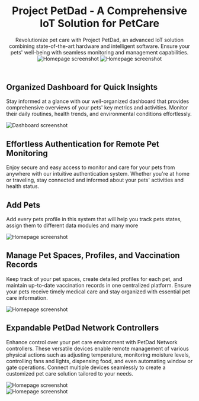 <header>
    <h1 class="text-3xl font-semibold text-green-500">
        Project PetDad - A Comprehensive IoT Solution for PetCare
    </h1>
    <div>
        Revolutionize pet care with Project PetDad, an advanced IoT solution combining state-of-the-art hardware and intelligent software. Ensure your pets' well-being with seamless monitoring and management capabilities.
    </div>
    <img src="./readme assets/Homepage.png" alt="Homepage screenshot">
    <img src="./readme assets/Features.png" alt="Homepage screenshot">
</header>
<section>
    <h2>Organized Dashboard for Quick Insights</h2>
    <p class="text-gray-600 leading-relaxed">
        Stay informed at a glance with our well-organized dashboard that provides comprehensive overviews of your pets' key metrics and activities. Monitor their daily routines, health trends, and environmental conditions effortlessly.
    </p>
    <img src="./readme assets/Dashboard.png" alt="Dashboard screenshot">
</section>
<section>
    <h2>Effortless Authentication for Remote Pet Monitoring</h2>
    <p class="text-gray-600 leading-relaxed">
        Enjoy secure and easy access to monitor and care for your pets from anywhere with our intuitive authentication system. Whether you're at home or traveling, stay connected and informed about your pets' activities and health status.
    </p>
</section>

<section>
    <h2>Add Pets</h2>
    <p class="text-gray-600 leading-relaxed">
    Add every pets profile in this system that will help you track pets states, assign them to different data modules and many more
    </p>
    <img src="./readme assets/Pet profiles.png" alt="Homepage screenshot">
</section>

<section>
    <h2>Manage Pet Spaces, Profiles, and Vaccination Records</h2>
    <p class="text-gray-600 leading-relaxed">
        Keep track of your pet spaces, create detailed profiles for each pet, and maintain up-to-date vaccination records in one centralized platform. Ensure your pets receive timely medical care and stay organized with essential pet care information.
    </p>
    <img src="./readme assets/Cages.png" alt="Homepage screenshot">
</section>

<section>
    <h2>Expandable PetDad Network Controllers</h2>
    <p class="text-gray-600 leading-relaxed">
        Enhance control over your pet care environment with PetDad Network controllers. These versatile devices enable remote management of various physical actions such as adjusting temperature, monitoring moisture levels, controlling fans and lights, dispensing food, and even automating window or gate operations. Connect multiple devices seamlessly to create a customized pet care solution tailored to your needs.
    </p>
    <img src="./readme assets/Controllers and devices.png" alt="Homepage screenshot">
</section>

 <img src="./readme assets/Ad.png" alt="Homepage screenshot">
